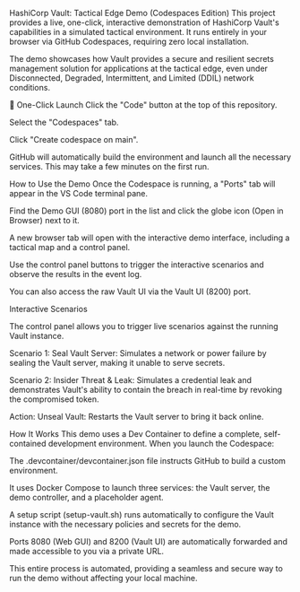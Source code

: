HashiCorp Vault: Tactical Edge Demo (Codespaces Edition)
This project provides a live, one-click, interactive demonstration of HashiCorp Vault's capabilities in a simulated tactical environment. It runs entirely in your browser via GitHub Codespaces, requiring zero local installation.

The demo showcases how Vault provides a secure and resilient secrets management solution for applications at the tactical edge, even under Disconnected, Degraded, Intermittent, and Limited (DDIL) network conditions.

🚀 One-Click Launch
Click the "Code" button at the top of this repository.

Select the "Codespaces" tab.

Click "Create codespace on main".

GitHub will automatically build the environment and launch all the necessary services. This may take a few minutes on the first run.

How to Use the Demo
Once the Codespace is running, a "Ports" tab will appear in the VS Code terminal pane.

Find the Demo GUI (8080) port in the list and click the globe icon (Open in Browser) next to it.

A new browser tab will open with the interactive demo interface, including a tactical map and a control panel.

Use the control panel buttons to trigger the interactive scenarios and observe the results in the event log.

You can also access the raw Vault UI via the Vault UI (8200) port.

Interactive Scenarios

The control panel allows you to trigger live scenarios against the running Vault instance.

Scenario 1: Seal Vault Server: Simulates a network or power failure by sealing the Vault server, making it unable to serve secrets.

Scenario 2: Insider Threat & Leak: Simulates a credential leak and demonstrates Vault's ability to contain the breach in real-time by revoking the compromised token.

Action: Unseal Vault: Restarts the Vault server to bring it back online.

How It Works
This demo uses a Dev Container to define a complete, self-contained development environment. When you launch the Codespace:

The .devcontainer/devcontainer.json file instructs GitHub to build a custom environment.

It uses Docker Compose to launch three services: the Vault server, the demo controller, and a placeholder agent.

A setup script (setup-vault.sh) runs automatically to configure the Vault instance with the necessary policies and secrets for the demo.

Ports 8080 (Web GUI) and 8200 (Vault UI) are automatically forwarded and made accessible to you via a private URL.

This entire process is automated, providing a seamless and secure way to run the demo without affecting your local machine.


